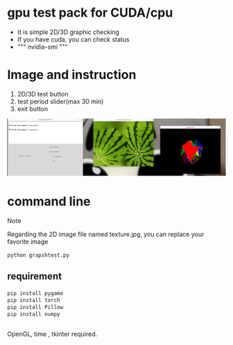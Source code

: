 # gpu test pack for CUDA/cpu
- It is simple 2D/3D graphic checking
- If you have cuda, you can check status
- """ nvidia-smi   """

# Image and instruction
1. 2D/3D test button
2. test period slider(max 30 min)
3. exit button

![Test Image 1](testsanoke.png)

# command line

> [!NOTE]
> Regarding the 2D image file named texture.jpg, you can replace your favorite image

```
python grapshtest.py

```
## requirement

```
pip install pygame  
pip install torch
pip install Pillow
pip install numpy
 
```
OpenGL, time , tkinter required.
